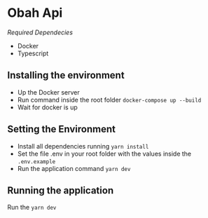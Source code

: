 # Obah Api

*Required Dependecies*
- Docker
- Typescript

## Installing the environment
- Up the Docker server
- Run command inside the root folder `docker-compose up --build`
- Wait for docker is up

## Setting the Environment
- Install all dependencies running `yarn install`
- Set the file .env in your root folder with the values inside the `.env.example`
- Run the application command `yarn dev`

## Running the application
Run the `yarn dev`
